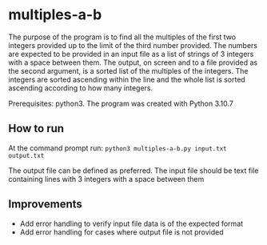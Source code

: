 # multiples-a-b
The purpose of the program is to find all the multiples of the first two integers provided up to the limit of the third number provided. The numbers are expected to be provided in an input file as a list of strings of 3 integers with a space between them.  The output, on screen and to a file provided as the second argument, is a sorted list of the multiples of the integers.  The integers are sorted ascending within the line and the whole list is sorted ascending according to how many integers.

Prerequisites: python3.  The program was created with Python 3.10.7

## How to run
At the command prompt run:
`python3 multiples-a-b.py input.txt output.txt`

The output file can be defined as preferred.  The input file should be text file containing lines with 3 integers with a space between them

## Improvements
- Add error handling to verify input file data is of the expected format
- Add error handling for cases where output file is not provided
